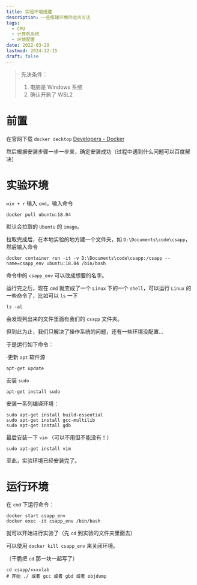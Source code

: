 ```yaml
---
title: 实验环境搭建
description: 一些搭建环境的远古方法
tags:
  - CMU
  - 计算机系统
  - 环境配置
date: 2022-03-29
lastmod: 2024-12-15
draft: false
---
```


> 先决条件：
>
> 1. 电脑是 Windows 系统
> 2. 确认开启了 WSL2

# 前置

在官网下载 `docker decktop` [Developers - Docker](https://www.docker.com/get-started/)

然后根据安装步骤一步一步来，确定安装成功（过程中遇到什么问题可以百度解决）

# 实验环境

`win + r` 输入 `cmd`，输入命令

```shell
docker pull ubuntu:18.04
```

默认会拉取的 `Ubuntu` 的 `image`。

拉取完成后，在本地实验的地方建一个文件夹，如 `D:\Documents\code\csapp`，然后输入命令

```shell
docker container run -it -v D:\Documents\code\csapp:/csapp --name=csapp_env ubuntu:18.04 /bin/bash
```

命令中的 `csapp_env` 可以改成想要的名字。

运行完之后，现在 `cmd` 就变成了一个 `Linux` 下的一个 `shell`，可以运行 `Linux` 的一些命令了，比如可以 `ls` 一下

```shell
ls -al
```

会发现列出来的文件里面有我们的 `csapp` 文件夹。

但到此为止，我们只解决了操作系统的问题，还有一些环境没配置...

于是运行如下命令：

·更新 `apt` 软件源

```shell
apt-get update
```

安装 `sudo`

```shell
apt-get install sudo
```

安装一系列编译环境：

```shell
sudo apt-get install build-essential
sudo apt-get install gcc-multilib
sudo apt-get install gdb
```

最后安装一下 `vim` （可以不用但不能没有！）

```shell
sudo apt-get install vim
```

至此，实验环境已经安装完了。

# 运行环境

在 `cmd` 下运行命令：

```shell
docker start csapp_env
docker exec -it csapp_env /bin/bash
```

就可以开始进行实验了（先 `cd` 到实验的文件夹里面去）

可以使用 `docker kill csapp_env` 来关闭环境。

（干脆把 `cd` 那一块一起写了）

```shell
cd csapp/xxxxlab
# 开始 ./ 或者 gcc 或者 gbd 或者 objdump
```
